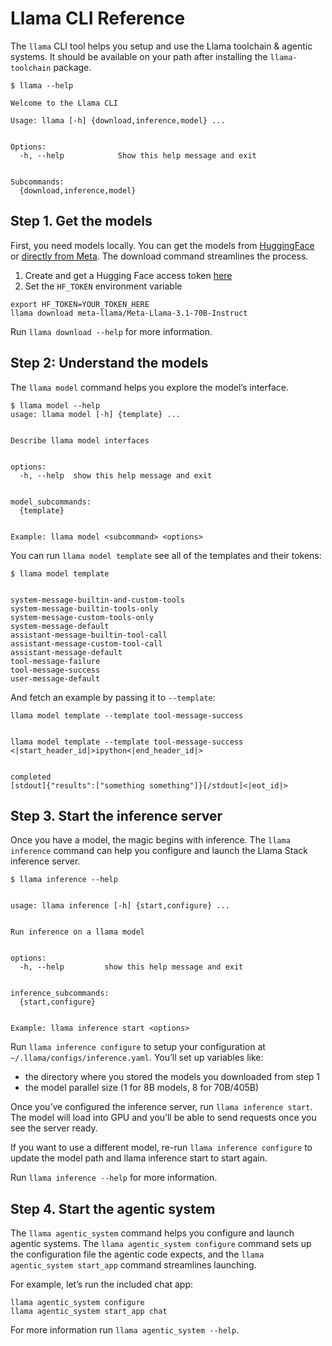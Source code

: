 # Llama CLI Reference

The `llama` CLI tool helps you setup and use the Llama toolchain & agentic systems. It should be available on your path after installing the `llama-toolchain` package.

```
$ llama --help

Welcome to the Llama CLI

Usage: llama [-h] {download,inference,model} ...


Options:
  -h, --help            Show this help message and exit


Subcommands:
  {download,inference,model}
```

## Step 1. Get the models

First, you need models locally. You can get the models from [HuggingFace](https://huggingface.co/meta-llama) or [directly from Meta](https://llama.meta.com/llama-downloads/). The download command streamlines the process.

1. Create and get a Hugging Face access token [here](https://huggingface.co/settings/tokens)
2. Set the `HF_TOKEN` environment variable

```
export HF_TOKEN=YOUR_TOKEN_HERE
llama download meta-llama/Meta-Llama-3.1-70B-Instruct
```

Run `llama download --help` for more information.


## Step 2: Understand the models
The `llama model` command helps you explore the model’s interface.

```
$ llama model --help
usage: llama model [-h] {template} ...


Describe llama model interfaces


options:
  -h, --help  show this help message and exit


model_subcommands:
  {template}


Example: llama model <subcommand> <options>
```

You can run `llama model template` see all of the templates and their tokens:


```
$ llama model template


system-message-builtin-and-custom-tools
system-message-builtin-tools-only
system-message-custom-tools-only
system-message-default
assistant-message-builtin-tool-call
assistant-message-custom-tool-call
assistant-message-default
tool-message-failure
tool-message-success
user-message-default
```

And fetch an example by passing it to `--template`:

```
llama model template --template tool-message-success


llama model template --template tool-message-success
<|start_header_id|>ipython<|end_header_id|>


completed
[stdout]{"results":["something something"]}[/stdout]<|eot_id|>
```

## Step 3. Start the inference server

Once you have a model, the magic begins with inference. The `llama inference` command can help you configure and launch the Llama Stack inference server.

```
$ llama inference --help


usage: llama inference [-h] {start,configure} ...


Run inference on a llama model


options:
  -h, --help         show this help message and exit


inference_subcommands:
  {start,configure}


Example: llama inference start <options>
```

Run `llama inference configure` to setup your configuration at `~/.llama/configs/inference.yaml`. You’ll set up variables like:


* the directory where you stored the models you downloaded from step 1
* the model parallel size (1 for 8B models, 8 for 70B/405B)


Once you’ve configured the inference server, run `llama inference start`. The model will load into GPU and you’ll be able to send requests once you see the server ready.


If you want to use a different model, re-run `llama inference configure` to update the model path and llama inference start to start again.


Run `llama inference --help` for more information.


## Step 4. Start the agentic system

The `llama agentic_system` command helps you configure and launch agentic systems. The `llama agentic_system configure` command sets up the configuration file the agentic code expects, and the `llama agentic_system start_app` command streamlines launching.


For example, let’s run the included chat app:

```
llama agentic_system configure
llama agentic_system start_app chat
```

For more information run `llama agentic_system --help`.

